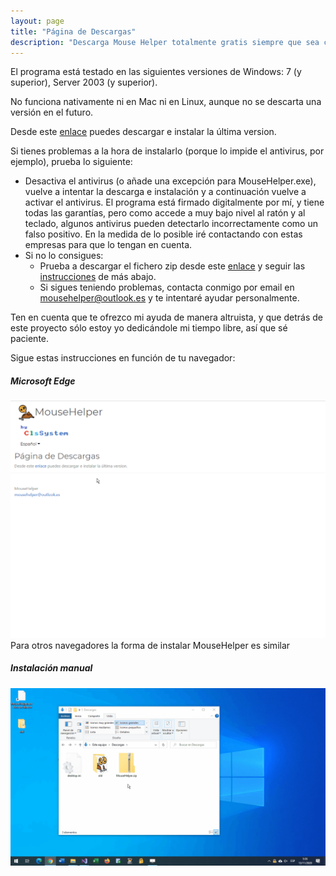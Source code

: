 ```yaml
---
layout: page
title: "Página de Descargas"
description: "Descarga Mouse Helper totalmente gratis siempre que sea con usos no comerciales"
---
```

El programa está testado en las siguientes versiones de Windows: 7 (y superior), Server 2003 (y superior).

No funciona nativamente ni en Mac ni en Linux, aunque no se descarta una versión en el futuro.

Desde este [enlace](https://github.com/clssystem/MouseHelperReleases/releases/latest/download/MouseHelper.exe) puedes descargar e instalar la última version.

Si tienes problemas a la hora de instalarlo (porque lo impide el antivirus, por ejemplo), prueba lo siguiente:

* Desactiva el antivirus (o añade una excepción para MouseHelper.exe), vuelve a intentar la descarga e instalación y a continuación vuelve a activar el antivirus. El programa está firmado digitalmente por mí, y tiene todas las garantías, pero como accede a muy bajo nivel al ratón y al teclado, algunos antivirus pueden detectarlo incorrectamente como un falso positivo.
  En la medida de lo posible iré contactando con estas empresas para que lo tengan en cuenta.
* Si no lo consigues:
  * Prueba a descargar el fichero zip desde este [enlace](https://github.com/clssystem/MouseHelperReleases/releases/latest/download/MouseHelper.zip) y seguir las [instrucciones](#manual) de más abajo.
  * Si sigues teniendo problemas, contacta conmigo por email en [mousehelper@outlook.es](mailto://mousehelper@outlook.es) y te intentaré ayudar personalmente.
  
Ten en cuenta que te ofrezco mi ayuda de manera altruista, y que detrás de este proyecto sólo estoy yo dedicándole mi tiempo libre, así que sé paciente.



Sigue estas instrucciones en función de tu navegador:


##### Microsoft Edge

<div class="shadow-lg p-3 mb-5 bg-white" >
<img class="img-fluid" alt="Mouse Helper" src="/assets/images/HowToInstallEdge.gif">
</div>
Para otros navegadores la forma de instalar MouseHelper es similar


##### <a name="manual"></a>Instalación manual

<div class="shadow-lg p-3 mb-5 bg-white" >
<img class="img-fluid" alt="Mouse Helper" src="/assets/images/HowToInstallManual.gif">
</div>

